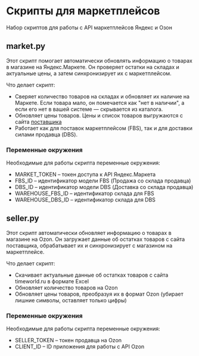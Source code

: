 # Скрипты для маркетплейсов

Набор скриптов для работы с API маркетплейсов Яндекс и Озон

## market.py

Этот скрипт помогает автоматически обновлять информацию о товарах в магазине на Яндекс.Маркете. Он проверяет остатки на складах и актуальные цены, а затем синхронизирует их с маркетплейсом.

Что делает скрипт:
* Сверяет количество товаров на складах и обновляет их наличие на Маркете. Если товара мало, он помечается как "нет в наличии", а если его нет в вашей системе — скрывается из каталога.
* Обновляет цены товаров. Цены и список товаров выгружаются с сайта [поставщика](https://timeworld.ru)
* Работает как для поставок маркетплейсом (FBS), так и для доставки силами продавца (DBS).

### Переменные окружения

Необходимые для работы скрипта переменные окружения:

   * MARKET_TOKEN – токен доступа к API Яндекс.Маркета
   * FBS_ID – идентификатор модели FBS (Продажа со склада продавца)
   * DBS_ID – идентификатор модели DBS (Доставка со склада продавца)
   * WAREHOUSE_FBS_ID – идентификатор склада для FBS
   * WAREHOUSE_DBS_ID – идентификатор склада для DBS

## seller.py

Этот скрипт автоматически обновляет информацию о товарах в магазине на Ozon. Он загружает данные об остатках товаров с сайта поставщика, обрабатывает их и синхронизирует с магазином на маркетплейсе.

Что делает скрипт:

* Скачивает актуальные данные об остатках товаров с сайта timeworld.ru в формате Excel
* Обновляет количество товаров на Ozon
* Обновляет цены товаров, преобразуя их в формат Ozon (убирает лишние символы, оставляет только цифры)

### Переменные окружения

Необходимые для работы скрипта переменные окружения:

* SELLER_TOKEN – токен продавца на Ozon
* CLIENT_ID – ID приложения для работы с API Ozon
